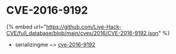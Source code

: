 # CVE-2016-9192
{% embed url="https://github.com/Live-Hack-CVE/full_database/blob/main/cves/2016/CVE-2016-9192.json" %}

* serializingme ~> [cve-2016-9192](https://www.alice-snow.ru/2016/database/cve-2016-9192/cve-2016-9192-serializingme)